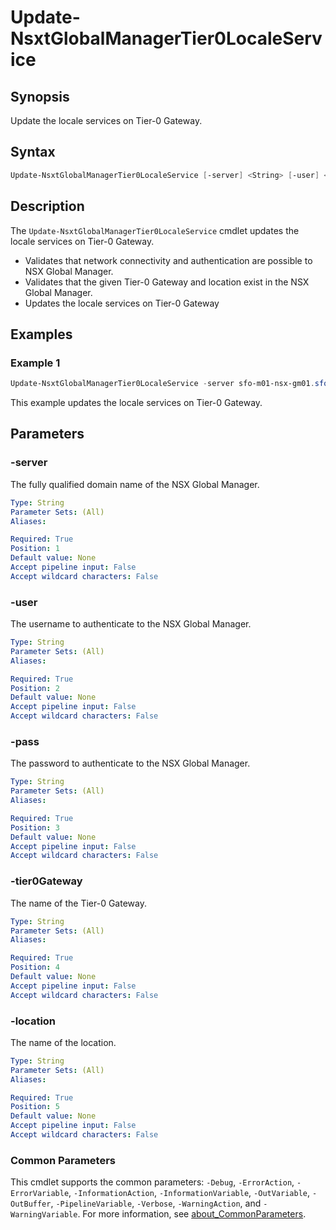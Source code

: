 # Update-NsxtGlobalManagerTier0LocaleService

## Synopsis

Update the locale services on Tier-0 Gateway.

## Syntax

```powershell
Update-NsxtGlobalManagerTier0LocaleService [-server] <String> [-user] <String> [-pass] <String> [-tier0Gateway] <String> [-location] <String> [<CommonParameters>]
```

## Description

The `Update-NsxtGlobalManagerTier0LocaleService` cmdlet updates the locale services on Tier-0 Gateway.

- Validates that network connectivity and authentication are possible to NSX Global Manager.
- Validates that the given Tier-0 Gateway and location exist in the NSX Global Manager.
- Updates the locale services on Tier-0 Gateway

## Examples

### Example 1

```powershell
Update-NsxtGlobalManagerTier0LocaleService -server sfo-m01-nsx-gm01.sfo.rainpole.io -user admin -pass VMw@re1!VMw@re1! -tier0Gateway sfo-m01-ec01-t0-gw01 -location lax-m01
```

This example updates the locale services on Tier-0 Gateway.

## Parameters

### -server

The fully qualified domain name of the NSX Global Manager.

```yaml
Type: String
Parameter Sets: (All)
Aliases:

Required: True
Position: 1
Default value: None
Accept pipeline input: False
Accept wildcard characters: False
```

### -user

The username to authenticate to the NSX Global Manager.

```yaml
Type: String
Parameter Sets: (All)
Aliases:

Required: True
Position: 2
Default value: None
Accept pipeline input: False
Accept wildcard characters: False
```

### -pass

The password to authenticate to the NSX Global Manager.

```yaml
Type: String
Parameter Sets: (All)
Aliases:

Required: True
Position: 3
Default value: None
Accept pipeline input: False
Accept wildcard characters: False
```

### -tier0Gateway

The name of the Tier-0 Gateway.

```yaml
Type: String
Parameter Sets: (All)
Aliases:

Required: True
Position: 4
Default value: None
Accept pipeline input: False
Accept wildcard characters: False
```

### -location

The name of the location.

```yaml
Type: String
Parameter Sets: (All)
Aliases:

Required: True
Position: 5
Default value: None
Accept pipeline input: False
Accept wildcard characters: False
```

### Common Parameters

This cmdlet supports the common parameters: `-Debug`, `-ErrorAction`, `-ErrorVariable`, `-InformationAction`, `-InformationVariable`, `-OutVariable`, `-OutBuffer`, `-PipelineVariable`, `-Verbose`, `-WarningAction`, and `-WarningVariable`. For more information, see [about_CommonParameters](http://go.microsoft.com/fwlink/?LinkID=113216).
